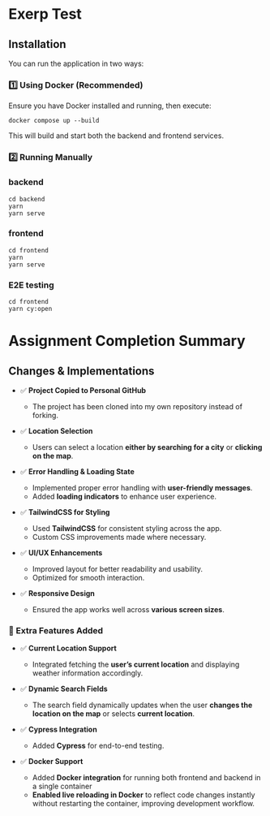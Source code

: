# Exerp Test

## Installation

You can run the application in two ways:

### 1️⃣ Using Docker (Recommended)
Ensure you have Docker installed and running, then execute:

    docker compose up --build

This will build and start both the backend and frontend services.

### 2️⃣ Running Manually

### backend

    cd backend
    yarn
    yarn serve

### frontend

    cd frontend
    yarn
    yarn serve

### E2E testing

    cd frontend
    yarn cy:open

# Assignment Completion Summary

## Changes & Implementations

- ✅ **Project Copied to Personal GitHub**  
  - The project has been cloned into my own repository instead of forking.  

- ✅ **Location Selection**  
  - Users can select a location **either by searching for a city** or **clicking on the map**.  

- ✅ **Error Handling & Loading State**  
  - Implemented proper error handling with **user-friendly messages**.  
  - Added **loading indicators** to enhance user experience.  

- ✅ **TailwindCSS for Styling**  
  - Used **TailwindCSS** for consistent styling across the app.  
  - Custom CSS improvements made where necessary.  

- ✅ **UI/UX Enhancements**  
  - Improved layout for better readability and usability.  
  - Optimized for smooth interaction.  

- ✅ **Responsive Design**  
  - Ensured the app works well across **various screen sizes**.

### 🚀 Extra Features Added  

- ✅ **Current Location Support**  
  - Integrated fetching the **user’s current location** and displaying weather information accordingly.  

- ✅ **Dynamic Search Fields**  
  - The search field dynamically updates when the user **changes the location on the map** or selects **current location**.  

- ✅ **Cypress Integration**  
  - Added **Cypress** for end-to-end testing.

- ✅ **Docker Support**  
  - Added **Docker integration** for running both frontend and backend in a single container
  - **Enabled live reloading in Docker** to reflect code changes instantly without restarting the container, improving development workflow. 